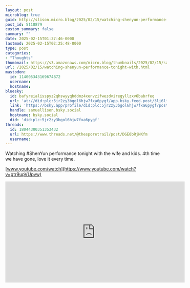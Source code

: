 ```yaml
---
layout: post
microblog: true
guid: http://slison.micro.blog/2025/02/15/watching-shenyun-performance-tonight-with.html
post_id: 5118879
custom_summary: false
summary: ""
date: 2025-02-15T01:37:46-0000
lastmod: 2025-02-15T02:25:48-0000
type: post
categories:
- "Thoughts"
thumbnail: https://s3.amazonaws.com/micro.blog/thumbnails/2025/02/15/samuellison.com/050e32902358fe413131c7db700738dc.png
url: /2025/02/15/watching-shenyun-performance-tonight-with.html
mastodon:
  id: 114005343169674872
  username: 
  hostname: 
bluesky:
  id: bafyreialisspyz2qhswyyqhddmz4xenvzifwezdviregyllzxv6babrfeq
  url: 'at://did:plc:5jr2zy3bgol6hjw7fxa6pygf/app.bsky.feed.post/3li6lfvvptu2u'
  link: 'https://bsky.app/profile/did:plc:5jr2zy3bgol6hjw7fxa6pygf/post/3li6lfvvptu2u'
  handle: samuellison.bsky.social
  hostname: bsky.social
  did: 'did:plc:5jr2zy3bgol6hjw7fxa6pygf'
threads:
  id: 18044300351353432
  url: https://www.threads.net/@thesporetrail/post/DGE0bRjNKfm
  username: 
---
```

Watching #ShenYun performance tonight with the wife and kids. 4th time we have gone, love it every time.

[www.youtube.com/watch](https://www.youtube.com/watch?v=gtr9upVUpvw)

<iframe width="560" height="315" src="https://www.youtube.com/embed/gtr9upVUpvw?si=5c2_d46jjgCOxOdh" title="YouTube video player" frameborder="0" allow="accelerometer; autoplay; clipboard-write; encrypted-media; gyroscope; picture-in-picture; web-share" referrerpolicy="strict-origin-when-cross-origin" allowfullscreen></iframe>

